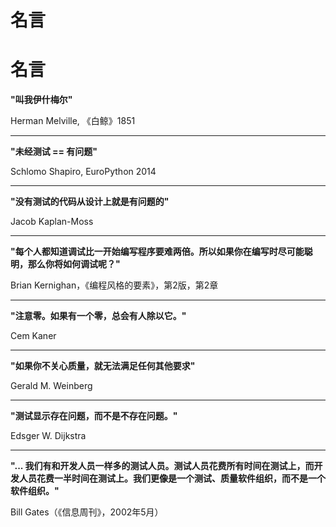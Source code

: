 # 名言

# 名言

**"叫我伊什梅尔"**

Herman Melville, 《白鲸》1851

* * *

**"未经测试 == 有问题"**

Schlomo Shapiro, EuroPython 2014

* * *

**"没有测试的代码从设计上就是有问题的"**

Jacob Kaplan-Moss

* * *

**"每个人都知道调试比一开始编写程序要难两倍。所以如果你在编写时尽可能聪明，那么你将如何调试呢？"**

Brian Kernighan，《编程风格的要素》，第2版，第2章

* * *

**"注意零。如果有一个零，总会有人除以它。"**

Cem Kaner

* * *

**"如果你不关心质量，就无法满足任何其他要求"**

Gerald M. Weinberg

* * *

**"测试显示存在问题，而不是不存在问题。"**

Edsger W. Dijkstra

* * *

**"... 我们有和开发人员一样多的测试人员。测试人员花费所有时间在测试上，而开发人员花费一半时间在测试上。我们更像是一个测试、质量软件组织，而不是一个软件组织。"**

Bill Gates（《信息周刊》，2002年5月）
